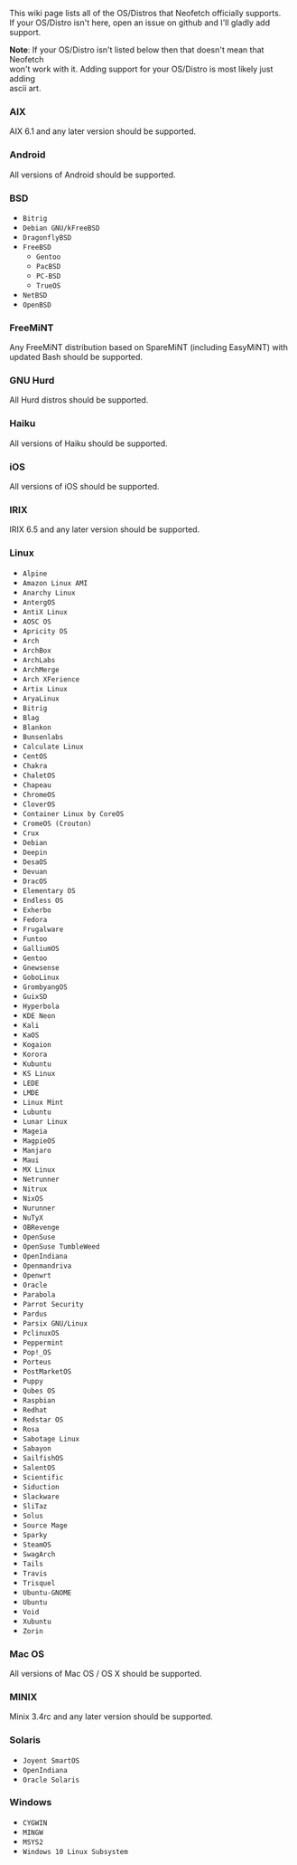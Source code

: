 This wiki page lists all of the OS/Distros that Neofetch officially supports.  
If your OS/Distro isn't here, open an issue on github and I'll gladly add support.

**Note**: If your OS/Distro isn't listed below then that doesn't mean that Neofetch  
won't work with it. Adding support for your OS/Distro is most likely just adding  
ascii art.

### AIX

AIX 6.1 and any later version should be supported.


### Android

All versions of Android should be supported.


### BSD

- `Bitrig`
- `Debian GNU/kFreeBSD`
- `DragonflyBSD`
- `FreeBSD`
    - `Gentoo`
    - `PacBSD`
    - `PC-BSD`
    - `TrueOS`
- `NetBSD`
- `OpenBSD`

### FreeMiNT

Any FreeMiNT distribution based on SpareMiNT (including EasyMiNT) with updated Bash should be supported. 

### GNU Hurd

All Hurd distros should be supported.


### Haiku

All versions of Haiku should be supported.


### iOS

All versions of iOS should be supported.


### IRIX

IRIX 6.5 and any later version should be supported.


### Linux

- `Alpine`
- `Amazon Linux AMI`
- `Anarchy Linux`
- `AntergOS`
- `AntiX Linux`
- `AOSC OS`
- `Apricity OS`
- `Arch`
- `ArchBox`
- `ArchLabs`
- `ArchMerge`
- `Arch XFerience`
- `Artix Linux`
- `AryaLinux`
- `Bitrig`
- `Blag`
- `Blankon`
- `Bunsenlabs`
- `Calculate Linux`
- `CentOS`
- `Chakra`
- `ChaletOS`
- `Chapeau`
- `ChromeOS`
- `CloverOS`
- `Container Linux by CoreOS`
- `CromeOS (Crouton)`
- `Crux`
- `Debian`
- `Deepin`
- `DesaOS`
- `Devuan`
- `DracOS`
- `Elementary OS`
- `Endless OS`
- `Exherbo`
- `Fedora`
- `Frugalware`
- `Funtoo`
- `GalliumOS`
- `Gentoo`
- `Gnewsense`
- `GoboLinux`
- `GrombyangOS`
- `GuixSD`
- `Hyperbola`
- `KDE Neon`
- `Kali`
- `KaOS`
- `Kogaion`
- `Korora`
- `Kubuntu`
- `KS Linux`
- `LEDE`
- `LMDE`
- `Linux Mint`
- `Lubuntu`
- `Lunar Linux`
- `Mageia`
- `MagpieOS`
- `Manjaro`
- `Maui`
- `MX Linux`
- `Netrunner`
- `Nitrux`
- `NixOS`
- `Nurunner`
- `NuTyX`
- `OBRevenge`
- `OpenSuse`
- `OpenSuse TumbleWeed`
- `OpenIndiana`
- `Openmandriva`
- `Openwrt`
- `Oracle`
- `Parabola`
- `Parrot Security`
- `Pardus`
- `Parsix GNU/Linux`
- `PclinuxOS`
- `Peppermint`
- `Pop!_OS`
- `Porteus`
- `PostMarketOS`
- `Puppy`
- `Qubes OS`
- `Raspbian`
- `Redhat`
- `Redstar OS`
- `Rosa`
- `Sabotage Linux`
- `Sabayon`
- `SailfishOS`
- `SalentOS`
- `Scientific`
- `Siduction`
- `Slackware`
- `SliTaz`
- `Solus`
- `Source Mage`
- `Sparky`
- `SteamOS`
- `SwagArch`
- `Tails`
- `Travis`
- `Trisquel`
- `Ubuntu-GNOME`
- `Ubuntu`
- `Void`
- `Xubuntu`
- `Zorin`


### Mac OS

All versions of Mac OS / OS X should be supported.


### MINIX

Minix 3.4rc and any later version should be supported.


### Solaris

- `Joyent SmartOS`
- `OpenIndiana`
- `Oracle Solaris`


### Windows

- `CYGWIN`
- `MINGW`
- `MSYS2`
- `Windows 10 Linux Subsystem`
